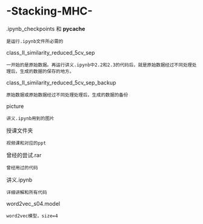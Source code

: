 # -Stacking-MHC-



.ipynb_checkpoints 和 __pycache__ 

	是运行.ipynb文件所必需的
	
class_II_similarity_reduced_5cv_sep 

	一开始的是原始数据。再运行讲义.ipynb中2.2和2.3的代码后，就是原始数据经过不同处理处理后，生成的数据的保存的地方。
	
class_II_similarity_reduced_5cv_sep_backup

	原始数据或原始数据经过不同处理处理后，生成的数据的备份
	
picture

	讲义.ipynb用到的图片
	
授课文件夹

	视频课和对应的ppt
	
曾经的尝试.rar

	曾经用过的代码
	
讲义.ipynb

	详细讲解和所有代码
	
word2vec_s04.model

	word2vec模型，size=4
